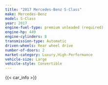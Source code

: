 ```yaml
---
title: "2017 Mercedes-Benz S-Class"
make: Mercedes-Benz
model: S-Class
year: 2017
engine-fuel-type: premium unleaded (required)
engine-hp: 449
engine-cylinders: 8
transmission-type: Automatic
driven-wheels: Rear wheel drive
number-of-doors: 2
market-category: Luxury,High-Performance
vehicle-size: Large
vehicle-style: Convertible
---
```


{{< car_info >}}
